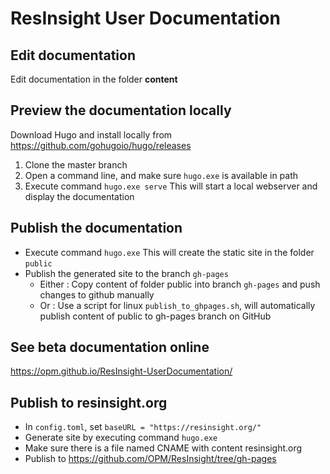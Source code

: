 # ResInsight User Documentation

## Edit documentation
Edit documentation in the folder **content**

## Preview the documentation locally
Download Hugo and install locally from
https://github.com/gohugoio/hugo/releases

1. Clone the master branch
2. Open a command line, and make sure `hugo.exe` is available in path
3. Execute command `hugo.exe serve` This will start a local webserver and display the documentation

## Publish the documentation
- Execute command `hugo.exe` This will create the static site in the folder `public`
- Publish the generated site to the branch `gh-pages`
  - Either : Copy content of folder public into branch `gh-pages` and push changes to github manually
  - Or : Use a script for linux `publish_to_ghpages.sh`, will automatically publish content of public to gh-pages branch on GitHub

## See beta documentation online
https://opm.github.io/ResInsight-UserDocumentation/

## Publish to resinsight.org
- In `config.toml`, set `baseURL = "https://resinsight.org/"`
- Generate site by executing command `hugo.exe`
- Make sure there is a file named CNAME with content resinsight.org
- Publish to https://github.com/OPM/ResInsight/tree/gh-pages

